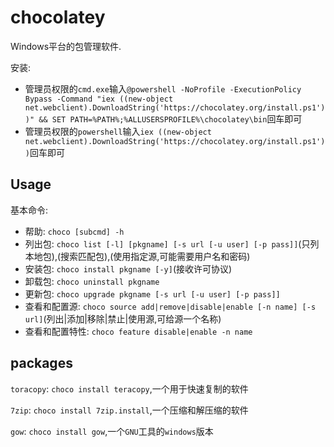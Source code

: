 # chocolatey

Windows平台的包管理软件.

安装: 
* 管理员权限的`cmd.exe`输入`@powershell -NoProfile -ExecutionPolicy Bypass -Command "iex ((new-object net.webclient).DownloadString('https://chocolatey.org/install.ps1'))" && SET PATH=%PATH%;%ALLUSERSPROFILE%\chocolatey\bin`回车即可
* 管理员权限的`powershell`输入`iex ((new-object net.webclient).DownloadString('https://chocolatey.org/install.ps1'))`回车即可

## Usage

基本命令:
* 帮助: `choco [subcmd] -h`
* 列出包: `choco list [-l] [pkgname] [-s url [-u user] [-p pass]]`(只列本地包),(搜索匹配包),(使用指定源,可能需要用户名和密码)
* 安装包: `choco install pkgname [-y]`(接收许可协议)
* 卸载包: `choco uninstall pkgname`
* 更新包: `choco upgrade pkgname [-s url [-u user] [-p pass]]`
* 查看和配置源: `choco source add|remove|disable|enable [-n name] [-s url]`(列出|添加|移除|禁止|使用源,可给源一个名称)
* 查看和配置特性: `choco feature disable|enable -n name`

## packages

`toracopy`: `choco install teracopy`,一个用于快速复制的软件

`7zip`: `choco install 7zip.install`,一个压缩和解压缩的软件

`gow`: `choco install gow`,一个`GNU`工具的`windows`版本